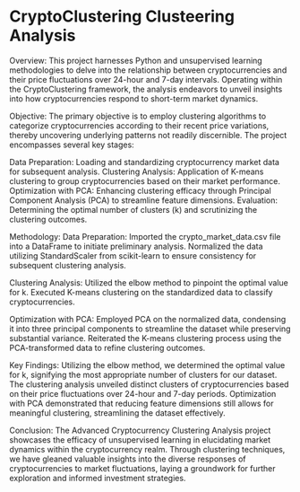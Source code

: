 # CryptoClustering Clusteering Analysis

Overview:
This project harnesses Python and unsupervised learning methodologies to delve into the relationship between cryptocurrencies and their price fluctuations over 24-hour and 7-day intervals. Operating within the CryptoClustering framework, the analysis endeavors to unveil insights into how cryptocurrencies respond to short-term market dynamics.

Objective:
The primary objective is to employ clustering algorithms to categorize cryptocurrencies according to their recent price variations, thereby uncovering underlying patterns not readily discernible. The project encompasses several key stages:

Data Preparation: Loading and standardizing cryptocurrency market data for subsequent analysis.
Clustering Analysis: Application of K-means clustering to group cryptocurrencies based on their market performance.
Optimization with PCA: Enhancing clustering efficacy through Principal Component Analysis (PCA) to streamline feature dimensions.
Evaluation: Determining the optimal number of clusters (k) and scrutinizing the clustering outcomes.

Methodology:
Data Preparation:
Imported the crypto_market_data.csv file into a DataFrame to initiate preliminary analysis.
Normalized the data utilizing StandardScaler from scikit-learn to ensure consistency for subsequent clustering analysis.

Clustering Analysis:
Utilized the elbow method to pinpoint the optimal value for k.
Executed K-means clustering on the standardized data to classify cryptocurrencies.

Optimization with PCA:
Employed PCA on the normalized data, condensing it into three principal components to streamline the dataset while preserving substantial variance.
Reiterated the K-means clustering process using the PCA-transformed data to refine clustering outcomes.

Key Findings:
Utilizing the elbow method, we determined the optimal value for k, signifying the most appropriate number of clusters for our dataset.
The clustering analysis unveiled distinct clusters of cryptocurrencies based on their price fluctuations over 24-hour and 7-day periods.
Optimization with PCA demonstrated that reducing feature dimensions still allows for meaningful clustering, streamlining the dataset effectively.

Conclusion:
The Advanced Cryptocurrency Clustering Analysis project showcases the efficacy of unsupervised learning in elucidating market dynamics within the cryptocurrency realm. Through clustering techniques, we have gleaned valuable insights into the diverse responses of cryptocurrencies to market fluctuations, laying a groundwork for further exploration and informed investment strategies.
